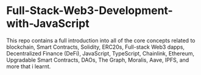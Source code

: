 # Full-Stack-Web3-Development-with-JavaScript</br>

This repo contains a full introduction into all of the core concepts related to blockchain, Smart Contracts, Solidity, ERC20s, Full-stack Web3 dapps, Decentralized Finance (DeFi), JavaScript, TypeScript, Chainlink, Ethereum, Upgradable Smart Contracts, DAOs, The Graph, Moralis, Aave, IPFS, and more that i learnt.
